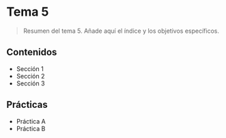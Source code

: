 # Tema 5

> Resumen del tema 5. Añade aquí el índice y los objetivos específicos.

## Contenidos
- Sección 1
- Sección 2
- Sección 3

## Prácticas
- Práctica A
- Práctica B

